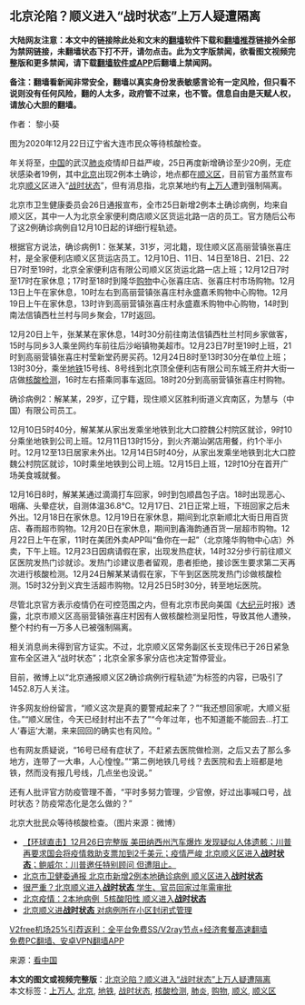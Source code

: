  <h2>北京沦陷？顺义进入“战时状态”上万人疑遭隔离</h2> <p class="notice"><b>大陆网友注意：本文中的链接除此处和文末的<a href="https://github.com/bannedbook/fanqiang" >翻墙</a>软件下载和<a href="https://github.com/killgcd/justmysocks/blob/master/README.md">翻墙推荐</a>链接外全部为禁网链接，未翻墙状态下打不开，请勿点击。此为文字版禁闻，欲看图文视频完整版和更多禁闻，请下载<a href="https://github.com/bannedbook/fanqiang">翻墙软件或APP</a>后翻墙上禁闻网。</p><p>备注：翻墙看新闻非常安全，翻墙以真实身份发表敏感言论有一定风险，但只看不说则没有任何风险，翻的人太多，政府管不过来，也不管。信息自由是天赋人权，请放心大胆的翻墙。</b></p>  <div class="entry"> <p>作者： 黎小葵</p> <p id="conimg">图为2020年12月22日辽宁省大连市民众等待核酸检查。</p> <p>年关将至，<span class='wp_keywordlink_affiliate'><a href="https://www.bannedbook.org/" title="中国" target="_blank">中国</a></span>的武汉<a href="https://www.bannedbook.org/bnews/tag/%e8%82%ba%e7%82%8e/" class="st_tag internal_tag" rel="tag" title="标签 肺炎 下的日志">肺炎</a>疫情却日益严峻，25日再度新增确诊至少20例，无症状感染者19例，其中<a href="https://www.bannedbook.org/bnews/tag/%e5%8c%97%e4%ba%ac/" class="st_tag internal_tag" rel="tag" title="标签 北京 下的日志">北京</a>出现2例本土确诊，地点都在<a href="https://www.bannedbook.org/bnews/tag/%E9%A1%BA%E4%B9%89%E5%8C%BA/" class="st_tag internal_tag" rel="tag" title="标签 顺义区 下的日志">顺义区</a>，目前官方虽然宣布北京<a href="https://www.bannedbook.org/bnews/tag/%e9%a1%ba%e4%b9%89/" class="st_tag internal_tag" rel="tag" title="标签 顺义 下的日志">顺义</a>区进入“<a href="https://www.bannedbook.org/bnews/tag/%E6%88%98%E6%97%B6%E7%8A%B6%E6%80%81/" class="st_tag internal_tag" rel="tag" title="标签 战时状态 下的日志">战时状态</a>”，但有消息指，北京某地约有<a href="https://www.bannedbook.org/bnews/tag/%E4%B8%8A%E4%B8%87%E4%BA%BA/" class="st_tag internal_tag" rel="tag" title="标签 上万人 下的日志">上万人</a>遭到强制隔离。</p> <p>北京市卫生健康委员会26日通报宣布，全市25日新增2例本土确诊病例，均来自顺义区，其中一人为北京全家便利商店顺义区货运北路一店的员工。官方随后公布了这2例确诊病例自12月10日起的详细行程轨迹。</p>  <p>根据官方说法，确诊病例1：张某某，31岁，河北籍，现住顺义区高丽营镇张喜庄村，是全家便利店顺义区货运店员工。12月10日、11日、14日至18日、21日、22日7时至19时，北京全家便利店有限公司顺义区货运北路一店上班；12月12日7时至17时在家休息；17时至18时到隆华<a href="https://www.bannedbook.org/bnews/tag/%e8%b4%ad%e7%89%a9/" class="st_tag internal_tag" rel="tag" title="标签 购物 下的日志">购物</a>中心张喜庄店、张喜庄村市场购物。12月13日上午在家休息，10时左右到高丽营镇张喜庄村永盛嘉禾购物中心购物。12月19日上午在家休息，13时许到高丽营镇张喜庄村永盛嘉禾购物中心购物，14时到南法信镇西杜兰村与同乡聚会，17时返回。</p> <p>12月20日上午，张某某在家休息，14时30分前往南法信镇西杜兰村同乡家做客，15时与同乡3人乘坐网约车前往后沙峪镇物美超市。12月23日7时至19时上班，21时到高丽营镇张喜庄村莹新堂药房买药。12月24日8时至13时30分在单位上班；13时30分，乘坐<a href="https://www.bannedbook.org/bnews/tag/%e5%9c%b0%e9%93%81/" class="st_tag internal_tag" rel="tag" title="标签 地铁 下的日志">地铁</a>15号线、8号线到北京顶全便利店有限公司东城王府井大街一店做<a href="https://www.bannedbook.org/bnews/tag/%E6%A0%B8%E9%85%B8%E6%A3%80%E6%B5%8B/" class="st_tag internal_tag" rel="tag" title="标签 核酸检测 下的日志">核酸检测</a>，16时左右搭乘同事车返回。18时20分到高丽营镇张喜庄村购物。</p> <p>确诊病例2：解某某，29岁，辽宁籍，现住顺义区胜利街道义宾南区，为慧与（中国）有限公司员工。</p> <p>12月10日5时40分，解某某从家出发乘坐地铁到北大口腔魏公村院区就诊，9时10分乘坐地铁到公司上班。12月11日13时15分，到火齐潮汕粥店用餐，约1个半小时。12月12至13日居家未外出。12月14日5时40分，从家出发乘坐地铁到北大口腔魏公村院区就诊，10时乘坐地铁到公司上班。12月15日上班，12时10分在首开广场美食城就餐。</p>  <p>12月16日8时，解某某通过滴滴打车回家，9时到包顺昌包子店。18时出现恶心、咽痛、头晕症状，自测体温36.8℃。12月17日、21日正常上班，下班回家之后未外出。12月18日在家休息。12月19日在家休息，期间到北京新顺北大街日用百货店、春雨超市购物。12月20日在家休息，期间到鑫海韵通百货一层超市购物。12月22日上午在家，11时在美团外卖APP叫“鱼你在一起”（北京隆华购物中心店）外卖，下午上班。12月23日因病请假在家，出现发热症状，14时32分步行前往顺义区医院发热门诊就诊。发热门诊建议患者留观，患者拒绝，接诊医生要求第二天再次进行核酸检测。12月24日解某某请假在家，下午到区医院发热门诊做核酸检测。15时32分到义宾生活超市购物。12月25日5时30分，转至地坛医院。</p> <p>尽管北京官方表示疫情仍在可控范围之内，但有北京市民向美国《<span class='wp_keywordlink_affiliate'><a href="http://www.epochtimes.com/" title="大纪元" target="_blank">大纪元</a></span>时报》透露，北京市顺义区高丽营镇张喜庄村因有人做核酸检测呈阳性，导致其他人遭殃，整个村约有一万多人已被强制隔离。</p> <p>相关消息尚未得到官方证实。不过，北京顺义区常务副区长支现伟已于26日紧急宣布全区进入“战时状态”；北京全家多家分店也决定暂停营业。</p> <p>目前，微博上以“北京通报顺义区2确诊病例行程轨迹”为标签的内容，已吸引了1452.8万人关注。</p>  <p>许多网友纷纷留言，“顺义这次是真的要警戒起来了？”“我还想回家呢，大顺义挺住。”“顺义居住，今天已经封村出不去了”“今年过年，也不知道能不能回去…打工人‘春运’大潮，来来回回的确实也有风险。​”</p> <p>也有网友质疑说，“16号已经有症状了，不赶紧去医院做检测，之后又去了那么多地方，连带了一大串，人心惶惶。”“第二例地铁几号线？去医院和去上班都是地铁，然而没有报几号线，几点坐也没说。”</p> <p>还有人批评官方防疫管理不善，“平时多努力管理，少官僚，好过出事喊口号，战时状态？防疫常态化是怎么做的？”</p> <p>北京大批民众等待核酸检查。（图片来源：微博）</p>  <ul class='op-related-articles' title='相关阅读'> <li><a href='https://www.bannedbook.org/bnews/bannedvideo/20201227/1455608.html' target='_blank'>【环球直击】12月26日完整版 美田纳西州汽车爆炸 发现疑似人体遗骸；川普再要求国会将疫情救助支票加到2千美元；疫情严峻 北京顺义区进入<b>战时状态</b>；鲍威尔：川普邀任特别顾问 但遭阻止。</a></li> <li><a href='https://www.bannedbook.org/bnews/bannedvideo/20201227/1455581.html' target='_blank'>北京市卫健委通报 北京市新增2例本地确诊病例 顺义区进入<b>战时状态</b></a></li> <li><a href='https://www.bannedbook.org/bnews/comments/20201227/1455561.html' target='_blank'>很严重？北京顺义进入<b>战时状态</b> 学生、官员回家过年需审批</a></li> <li><a href='https://www.bannedbook.org/bnews/headline/20201226/1455546.html' target='_blank'>北京疫情：2本地病例  5核酸阳性 顺义进入<b>战时状态</b></a></li> <li><a href='https://www.bannedbook.org/bnews/baitai/20201226/1455517.html' target='_blank'>北京顺义进<b>战时状态</b> 对病例所在小区封闭式管理</a></li> </ul> <p class="texttj"> <a href="https://github.com/bannedbook/fanqiang/wiki/V2ray%E6%9C%BA%E5%9C%BA" target="_blank">V2free机场25%引荐返利：全平台免费SS/V2ray节点+经济套餐高速翻墙</a><br/> <a href="https://github.com/bannedbook/fanqiang/wiki/%E7%A6%81%E9%97%BB%E7%BD%91%E5%AE%89%E5%8D%93%E7%BF%BB%E5%A2%99%E6%96%B0%E9%97%BBAPP" target="_blank">免费PC翻墙、安卓VPN翻墙APP</a></p><p> 来源：<span class='wp_keywordlink_affiliate'><a href="https://www.secretchina.com/" title="看中国" target="_blank">看中国</a></span> </p><a name='sharetosocial'></a>       <div><b>本文的图文或视频完整版</b>：<a href='https://www.bannedbook.org/bnews/cbnews/20201227/1455736.html'>北京沦陷？顺义进入“战时状态”上万人疑遭隔离</a></div>  </div><!--END ENTRY--> <div class="postfooter"> <div>本文标签：<a href="https://www.bannedbook.org/bnews/tag/%E4%B8%8A%E4%B8%87%E4%BA%BA/" rel="tag">上万人</a>, <a href="https://www.bannedbook.org/bnews/tag/%e5%8c%97%e4%ba%ac/" rel="tag">北京</a>, <a href="https://www.bannedbook.org/bnews/tag/%e5%9c%b0%e9%93%81/" rel="tag">地铁</a>, <a href="https://www.bannedbook.org/bnews/tag/%E6%88%98%E6%97%B6%E7%8A%B6%E6%80%81/" rel="tag">战时状态</a>, <a href="https://www.bannedbook.org/bnews/tag/%E6%A0%B8%E9%85%B8%E6%A3%80%E6%B5%8B/" rel="tag">核酸检测</a>, <a href="https://www.bannedbook.org/bnews/tag/%e8%82%ba%e7%82%8e/" rel="tag">肺炎</a>, <a href="https://www.bannedbook.org/bnews/tag/%e8%b4%ad%e7%89%a9/" rel="tag">购物</a>, <a href="https://www.bannedbook.org/bnews/tag/%e9%a1%ba%e4%b9%89/" rel="tag">顺义</a>, <a href="https://www.bannedbook.org/bnews/tag/%E9%A1%BA%E4%B9%89%E5%8C%BA/" rel="tag">顺义区</a></div>  </div><!--END POSTFOOTER--> 